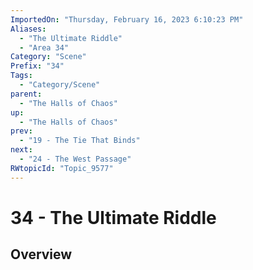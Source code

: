 ```yaml
---
ImportedOn: "Thursday, February 16, 2023 6:10:23 PM"
Aliases:
  - "The Ultimate Riddle"
  - "Area 34"
Category: "Scene"
Prefix: "34"
Tags:
  - "Category/Scene"
parent:
  - "The Halls of Chaos"
up:
  - "The Halls of Chaos"
prev:
  - "19 - The Tie That Binds"
next:
  - "24 - The West Passage"
RWtopicId: "Topic_9577"
---
```

# 34 - The Ultimate Riddle
## Overview
